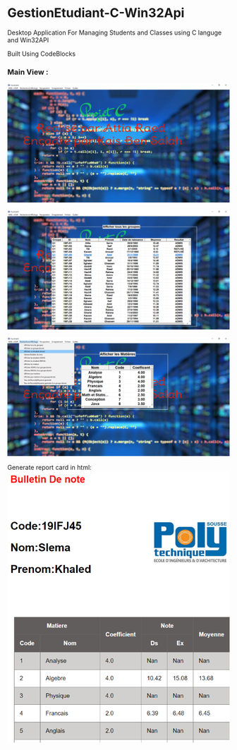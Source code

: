 # GestionEtudiant-C-Win32Api
Desktop Application For Managing Students and Classes using C languge and Win32API

Built Using CodeBlocks

### **Main View :**
![image 1](img/main%20view.png)


![image 2](img/all%20groupes.png)


![image 1](img/second%20view.png)

Generate report card in html:
![image 1](img/bulltein.png)
